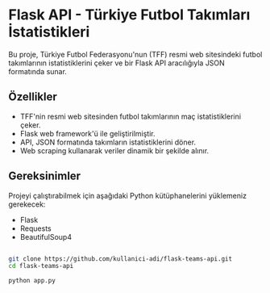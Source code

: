 # Flask API - Türkiye Futbol Takımları İstatistikleri

Bu proje, Türkiye Futbol Federasyonu'nun (TFF) resmi web sitesindeki futbol takımlarının istatistiklerini çeker ve bir Flask API aracılığıyla JSON formatında sunar.

## Özellikler

- TFF'nin resmi web sitesinden futbol takımlarının maç istatistiklerini çeker.
- Flask web framework'ü ile geliştirilmiştir.
- API, JSON formatında takımların istatistiklerini döner.
- Web scraping kullanarak veriler dinamik bir şekilde alınır.

## Gereksinimler

Projeyi çalıştırabilmek için aşağıdaki Python kütüphanelerini yüklemeniz gerekecek:

- Flask
- Requests
- BeautifulSoup4

```bash

git clone https://github.com/kullanici-adi/flask-teams-api.git
cd flask-teams-api

```

```bash
python app.py
```




